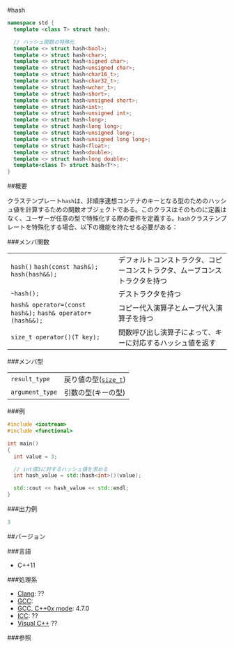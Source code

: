 #hash
```cpp
namespace std {
  template <class T> struct hash;

  // ハッシュ関数の特殊化
  template <> struct hash<bool>;
  template <> struct hash<char>;
  template <> struct hash<signed char>;
  template <> struct hash<unsigned char>;
  template <> struct hash<char16_t>;
  template <> struct hash<char32_t>;
  template <> struct hash<wchar_t>;
  template <> struct hash<short>;
  template <> struct hash<unsigned short>;
  template <> struct hash<int>;
  template <> struct hash<unsigned int>;
  template <> struct hash<long>;
  template <> struct hash<long long>;
  template <> struct hash<unsigned long>;
  template <> struct hash<unsigned long long>;
  template <> struct hash<float>;
  template <> struct hash<double>;
  template <> struct hash<long double>;
  template<class T> struct hash<T*>;
}
```

##概要

クラステンプレート`hash`は、非順序連想コンテナのキーとなる型のためのハッシュ値を計算するための関数オブジェクトである。このクラスはそのものに定義はなく、ユーザーが任意の型で特殊化する際の要件を定義する。`hash`クラステンプレートを特殊化する場合、以下の機能を持たせる必要がある：

###メンバ関数

| | |
|-----------------------------------------------------------------------------------|-----------------------------------------------------------------------------------------------------------------|
| `hash()` `hash(const hash&);` `hash(hash&&);` | デフォルトコンストラクタ、コピーコンストラクタ、ムーブコンストラクタを持つ |
| `~hash();` | デストラクタを持つ |
| `hash& operator=(const hash&);` `hash& operator=(hash&&);` | コピー代入演算子とムーブ代入演算子を持つ |
| `size_t operator()(T key);` | 関数呼び出し演算子によって、キーに対応するハッシュ値を返す |

###メンバ型

| | |
|----------------------------|--------------------------------------------------------------------------------------------------------------------|
| `result_type` | 戻り値の型([`size_t`](/reference/cstddef/size_t.md)) |
| `argument_type` | 引数の型(キーの型) |

###例

```cpp
#include <iostream>
#include <functional>

int main()
{
  int value = 3;

  // int値3に対するハッシュ値を求める
  int hash_value = std::hash<int>()(value);

  std::cout << hash_value << std::endl;
}
```

###出力例
```cpp
3
```

##バージョン

###言語

- C++11

###処理系

- [Clang](/implementation#clang.md): ??
- [GCC](/implementation#gcc.md): 
- [GCC, C++0x mode](/implementation#gcc.md): 4.7.0
- [ICC](/implementation#icc.md): ??
- [Visual C++](/implementation#visual_cpp.md) ??


###参照


